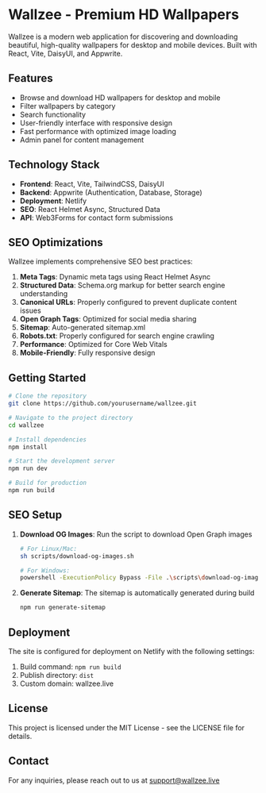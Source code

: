 # Wallzee - Premium HD Wallpapers

Wallzee is a modern web application for discovering and downloading beautiful, high-quality wallpapers for desktop and mobile devices. Built with React, Vite, DaisyUI, and Appwrite.

## Features

- Browse and download HD wallpapers for desktop and mobile
- Filter wallpapers by category
- Search functionality
- User-friendly interface with responsive design
- Fast performance with optimized image loading
- Admin panel for content management

## Technology Stack

- **Frontend**: React, Vite, TailwindCSS, DaisyUI
- **Backend**: Appwrite (Authentication, Database, Storage)
- **Deployment**: Netlify
- **SEO**: React Helmet Async, Structured Data
- **API**: Web3Forms for contact form submissions

## SEO Optimizations

Wallzee implements comprehensive SEO best practices:

1. **Meta Tags**: Dynamic meta tags using React Helmet Async
2. **Structured Data**: Schema.org markup for better search engine understanding
3. **Canonical URLs**: Properly configured to prevent duplicate content issues
4. **Open Graph Tags**: Optimized for social media sharing
5. **Sitemap**: Auto-generated sitemap.xml
6. **Robots.txt**: Properly configured for search engine crawling
7. **Performance**: Optimized for Core Web Vitals
8. **Mobile-Friendly**: Fully responsive design

## Getting Started

```bash
# Clone the repository
git clone https://github.com/yourusername/wallzee.git

# Navigate to the project directory
cd wallzee

# Install dependencies
npm install

# Start the development server
npm run dev

# Build for production
npm run build
```

## SEO Setup

1. **Download OG Images**: Run the script to download Open Graph images
   ```bash
   # For Linux/Mac:
   sh scripts/download-og-images.sh
   
   # For Windows:
   powershell -ExecutionPolicy Bypass -File .\scripts\download-og-images.ps1
   ```

2. **Generate Sitemap**: The sitemap is automatically generated during build
   ```bash
   npm run generate-sitemap
   ```

## Deployment

The site is configured for deployment on Netlify with the following settings:

1. Build command: `npm run build`
2. Publish directory: `dist`
3. Custom domain: wallzee.live

## License

This project is licensed under the MIT License - see the LICENSE file for details.

## Contact

For any inquiries, please reach out to us at support@wallzee.live
